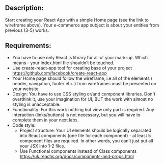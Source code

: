 ## Description: 
Start creating your React App with a simple Home page (see the link to wireframe above). Your e-commerce app subject is about your entities from previous (3-5) works.

## Requirements: 
- You have to use only React.js library for all of your mark-up. Which means - your index.html file shouldn’t be touched.
- Use create-react-app tool for creating base of your project https://github.com/facebook/create-react-app
- Your Home page should follow the wireframe, i.e all of the elements ( header, navigation, footer etc. ) from wireframes must be presented on your website.
- Design: You have to use CSS styling or/and component libraries. Don't overthink it, use your imagination for UI, BUT the work with almost no styling is unacceptable.
- Functionality: For this work nothing but view only part is required. Any interaction (links/buttons) is not necessary, but you will have to complete them in your next labs.
- Code style: 
	- Project structure: Your UI elements should be logically separated into React components (one file for each component) - at least 5 component files are required. In other words, you can’t just put all your JSX into 1-2 files. 
	- Use Functional components instead of Class components https://uk.reactjs.org/docs/components-and-props.html

